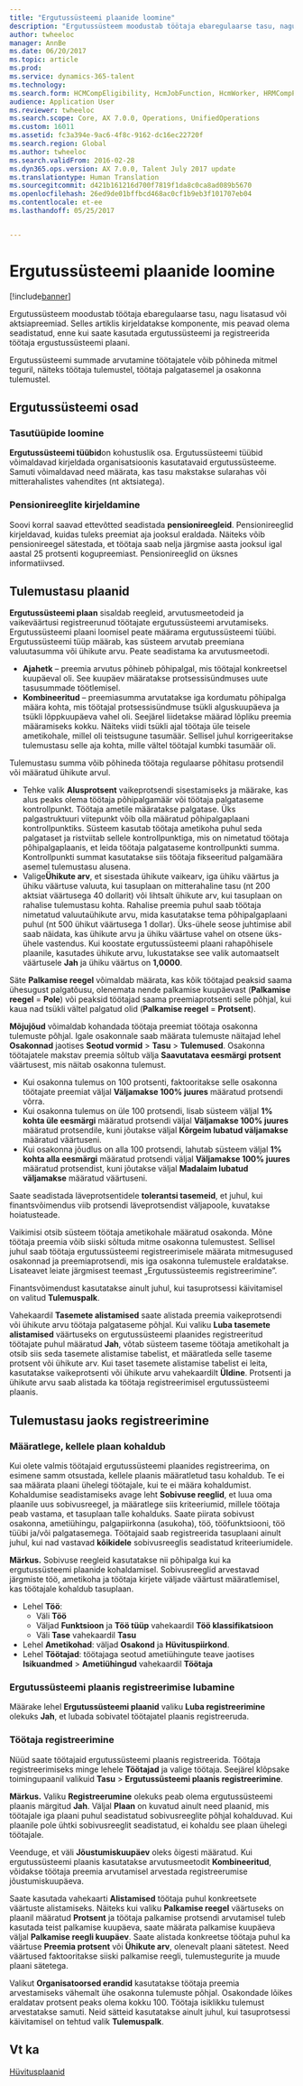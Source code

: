 ```yaml
---
title: "Ergutussüsteemi plaanide loomine"
description: "Ergutussüsteem moodustab töötaja ebaregulaarse tasu, nagu lisatasud või aktsiapreemiad. Selles teemas kirjeldatakse komponente, mis peavad olema seadistatud, enne kui saate kasutada ergutussüsteemi ja registreerida töötaja ergutussüsteemi plaani."
author: twheeloc
manager: AnnBe
ms.date: 06/20/2017
ms.topic: article
ms.prod: 
ms.service: dynamics-365-talent
ms.technology: 
ms.search.form: HCMCompEligibility, HcmJobFunction, HcmWorker, HRMCompPerfPlan
audience: Application User
ms.reviewer: twheeloc
ms.search.scope: Core, AX 7.0.0, Operations, UnifiedOperations
ms.custom: 16011
ms.assetid: fc3a394e-9ac6-4f8c-9162-dc16ec22720f
ms.search.region: Global
ms.author: twheeloc
ms.search.validFrom: 2016-02-28
ms.dyn365.ops.version: AX 7.0.0, Talent July 2017 update
ms.translationtype: Human Translation
ms.sourcegitcommit: d421b161216d700f7819f1da8c0ca8ad089b5670
ms.openlocfilehash: 26ed9de01bffbcd468ac0cf1b9eb3f101707eb04
ms.contentlocale: et-ee
ms.lasthandoff: 05/25/2017


---
```


# <a name="create-variable-compensation-plans"></a>Ergutussüsteemi plaanide loomine

[!include[banner](includes/banner.md)]


Ergutussüsteem moodustab töötaja ebaregulaarse tasu, nagu lisatasud või aktsiapreemiad. Selles artiklis kirjeldatakse komponente, mis peavad olema seadistatud, enne kui saate kasutada ergutussüsteemi ja registreerida töötaja ergustussüsteemi plaani.

Ergutussüsteemi summade arvutamine töötajatele võib põhineda mitmel teguril, näiteks töötaja tulemustel, töötaja palgatasemel ja osakonna tulemustel.

## <a name="variable-compensation-components"></a>Ergutussüsteemi osad
### <a name="create-compensation-types"></a>Tasutüüpide loomine

**Ergutussüsteemi tüübid**on kohustuslik osa. Ergutussüsteemi tüübid võimaldavad kirjeldada organisatsioonis kasutatavaid ergutussüsteeme. Samuti võimaldavad need määrata, kas tasu makstakse sularahas või mitterahalistes vahendites (nt aktsiatega).

### <a name="describe-vesting-rules"></a>Pensionireeglite kirjeldamine

Soovi korral saavad ettevõtted seadistada **pensionireegleid**. Pensionireeglid kirjeldavad, kuidas tuleks preemiat aja jooksul eraldada. Näiteks võib pensionireegel sätestada, et töötaja saab nelja järgmise aasta jooksul igal aastal 25 protsenti kogupreemiast. Pensionireeglid on üksnes informatiivsed.

## <a name="variable-compensation-plans"></a>Tulemustasu plaanid
**Ergutussüsteemi plaan** sisaldab reegleid, arvutusmeetodeid ja vaikeväärtusi registreerunud töötajate ergutussüsteemi arvutamiseks. Ergutussüsteemi plaani loomisel peate määrama ergutussüsteemi tüübi. Ergutussüsteemi tüüp määrab, kas süsteem arvutab preemiana valuutasumma või ühikute arvu. Peate seadistama ka arvutusmeetodi.

-   **Ajahetk** – preemia arvutus põhineb põhipalgal, mis töötajal konkreetsel kuupäeval oli. See kuupäev määratakse protsessisündmuses uute tasusummade töötlemisel.
-   **Kombineeritud** – preemiasumma arvutatakse iga kordumatu põhipalga määra kohta, mis töötajal protsessisündmuse tsükli alguskuupäeva ja tsükli lõppkuupäeva vahel oli. Seejärel liidetakse määrad lõpliku preemia määramiseks kokku. Näiteks viidi tsükli ajal töötaja üle teisele ametikohale, millel oli teistsugune tasumäär. Sellisel juhul korrigeeritakse tulemustasu selle aja kohta, mille vältel töötajal kumbki tasumäär oli.

Tulemustasu summa võib põhineda töötaja regulaarse põhitasu protsendil või määratud ühikute arvul.

-   Tehke valik **Alusprotsent** vaikeprotsendi sisestamiseks ja määrake, kas alus peaks olema töötaja põhipalgamäär või töötaja palgataseme kontrollpunkt. Töötaja ametile määratakse palgatase. Üks palgastruktuuri viitepunkt võib olla määratud põhipalgaplaani kontrollpunktiks. Süsteem kasutab töötaja ametikoha puhul seda palgataset ja ristviitab sellele kontrollpunktiga, mis on nimetatud töötaja põhipalgaplaanis, et leida töötaja palgataseme kontrollpunkti summa. Kontrollpunkti summat kasutatakse siis töötaja fikseeritud palgamäära asemel tulemustasu alusena.
-   Valige**Ühikute arv**, et sisestada ühikute vaikearv, iga ühiku väärtus ja ühiku väärtuse valuuta, kui tasuplaan on mitterahaline tasu (nt 200 aktsiat väärtusega 40 dollarit) või lihtsalt ühikute arv, kui tasuplaan on rahalise tulemustasu kohta. Rahalise preemia puhul saab töötaja nimetatud valuutaühikute arvu, mida kasutatakse tema põhipalgaplaani puhul (nt 500 ühikut väärtusega 1 dollar). Üks-ühele seose juhtimise abil saab näidata, kas ühikute arvu ja ühiku väärtuse vahel on otsene üks-ühele vastendus. Kui koostate ergutussüsteemi plaani rahapõhisele plaanile, kasutades ühikute arvu, lukustatakse see valik automaatselt väärtusele **Jah** ja ühiku väärtus on **1,0000**.

Säte **Palkamise reegel** võimaldab määrata, kas kõik töötajad peaksid saama ühesugust palgatõusu, olenemata nende palkamise kuupäevast (**Palkamise reegel** = **Pole**) või peaksid töötajad saama preemiaprotsenti selle põhjal, kui kaua nad tsükli vältel palgatud olid (**Palkamise reegel** = **Protsent**). 

**Mõjujõud** võimaldab kohandada töötaja preemiat töötaja osakonna tulemuste põhjal. Igale osakonnale saab määrata tulemuste näitajad lehel **Osakonnad** jaotises **Seotud vormid** &gt; **Tasu** &gt; **Tulemused**. Osakonna töötajatele makstav preemia sõltub välja **Saavutatava eesmärgi protsent** väärtusest, mis näitab osakonna tulemust.

-   Kui osakonna tulemus on 100 protsenti, faktooritakse selle osakonna töötajate preemiat väljal **Väljamakse 100% juures** määratud protsendi võrra.
-   Kui osakonna tulemus on üle 100 protsendi, lisab süsteem väljal **1% kohta üle eesmärgi** määratud protsendi väljal **Väljamakse 100% juures** määratud protsendile, kuni jõutakse väljal **Kõrgeim lubatud väljamakse** määratud väärtuseni.
-   Kui osakonna jõudlus on alla 100 protsendi, lahutab süsteem väljal **1% kohta alla eesmärgi** määratud protsendi väljal **Väljamakse 100% juures** määratud protsendist, kuni jõutakse väljal **Madalaim lubatud väljamakse** määratud väärtuseni.

Saate seadistada läveprotsentidele **tolerantsi tasemeid**, et juhul, kui finantsvõimendus viib protsendi läveprotsendist väljapoole, kuvatakse hoiatusteade. 

Vaikimisi otsib süsteem töötaja ametikohale määratud osakonda. Mõne töötaja preemia võib siiski sõltuda mitme osakonna tulemustest. Sellisel juhul saab töötaja ergutussüsteemi registreerimisele määrata mitmesugused osakonnad ja preemiaprotsendi, mis iga osakonna tulemustele eraldatakse. Lisateavet leiate järgmisest teemast „Ergutussüsteemis registreerimine”. 

Finantsvõimendust kasutatakse ainult juhul, kui tasuprotsessi käivitamisel on valitud **Tulemuspalk**. 

Vahekaardil **Tasemete alistamised** saate alistada preemia vaikeprotsendi või ühikute arvu töötaja palgataseme põhjal. Kui valiku **Luba tasemete alistamised** väärtuseks on ergutussüsteemi plaanides registreeritud töötajate puhul määratud **Jah**, võtab süsteem taseme töötaja ametikohalt ja otsib siis seda tasemete alistamise tabelist, et määratleda selle taseme protsent või ühikute arv. Kui taset tasemete alistamise tabelist ei leita, kasutatakse vaikeprotsenti või ühikute arvu vahekaardilt **Üldine**. Protsenti ja ühikute arvu saab alistada ka töötaja registreerimisel ergutussüsteemi plaanis.

## <a name="variable-compensation-enrollment"></a>Tulemustasu jaoks registreerimine
### <a name="determine-who-is-eligible-for-the-plan"></a>Määratlege, kellele plaan kohaldub

Kui olete valmis töötajaid ergutussüsteemi plaanides registreerima, on esimene samm otsustada, kellele plaanis määratletud tasu kohaldub. Te ei saa määrata plaani ühelegi töötajale, kui te ei määra kohaldumist. Kohaldumise seadistamiseks avage leht **Sobivuse reeglid**, et luua oma plaanile uus sobivusreegel, ja määratlege siis kriteeriumid, millele töötaja peab vastama, et tasuplaan talle kohalduks. Saate piirata sobivust osakonna, ametiühingu, palgapiirkonna (asukoha), töö, tööfunktsiooni, töö tüübi ja/või palgatasemega. Töötajaid saab registreerida tasuplaani ainult juhul, kui nad vastavad **kõikidele** sobivusreeglis seadistatud kriteeriumidele. 

**Märkus.** Sobivuse reegleid kasutatakse nii põhipalga kui ka ergutussüsteemi plaanide kohaldamisel. Sobivusreeglid arvestavad järgmiste töö, ametikoha ja töötaja kirjete väljade väärtust määratlemisel, kas töötajale kohaldub tasuplaan.

-   Lehel **Töö**:
    -   Väli **Töö**
    -   Väljad **Funktsioon** ja **Töö tüüp** vahekaardil **Töö klassifikatsioon**
    -   Väli **Tase** vahekaardil **Tasu**
-   Lehel **Ametikohad**: väljad **Osakond** ja **Hüvituspiirkond**.
-   Lehel **Töötajad**: töötajaga seotud ametiühingute teave jaotises **Isikuandmed** &gt; **Ametiühingud** vahekaardil ****Töötaja****

### <a name="enable-enrollment-for-the-variable-compensation-plan"></a>Ergutussüsteemi plaanis registreerimise lubamine

Määrake lehel **Ergutussüsteemi plaanid** valiku **Luba registreerimine** olekuks **Jah**, et lubada sobivatel töötajatel plaanis registreeruda.

### <a name="enroll-the-employee"></a>Töötaja registreerimine

Nüüd saate töötajaid ergutussüsteemi plaanis registreerida. Töötaja registreerimiseks minge lehele **Töötajad** ja valige töötaja. Seejärel klõpsake toimingupaanil valikuid **Tasu** &gt; **Ergutussüsteemi plaanis registreerimine**. 

**Märkus.** Valiku **Registreerumine** olekuks peab olema ergutussüsteemi plaanis märgitud **Jah**. Väljal **Plaan** on kuvatud ainult need plaanid, mis töötajale iga plaani puhul seadistatud sobivusreeglite põhjal kohalduvad. Kui plaanile pole ühtki sobivusreeglit seadistatud, ei kohaldu see plaan ühelegi töötajale. 

Veenduge, et väli **Jõustumiskuupäev** oleks õigesti määratud. Kui ergutussüsteemi plaanis kasutatakse arvutusmeetodit **Kombineeritud**, võidakse töötaja preemia arvutamisel arvestada registreerumise jõustumiskuupäeva. 

Saate kasutada vahekaarti **Alistamised** töötaja puhul konkreetsete väärtuste alistamiseks. Näiteks kui valiku **Palkamise reegel** väärtuseks on plaanil määratud **Protsent** ja töötaja palkamise protsendi arvutamisel tuleb kasutada teist palkamise kuupäeva, saate määrata palkamise kuupäeva väljal **Palkamise reegli kuupäev**. Saate alistada konkreetse töötaja puhul ka väärtuse **Preemia protsent** või **Ühikute arv**, olenevalt plaani sätetest. Need väärtused faktooritakse siiski palkamise reegli, tulemustegurite ja muude plaani sätetega. 

Valikut **Organisatoorsed erandid** kasutatakse töötaja preemia arvestamiseks vähemalt ühe osakonna tulemuste põhjal. Osakondade lõikes eraldatav protsent peaks olema kokku 100. Töötaja isiklikku tulemust arvestatakse samuti. Neid sätteid kasutatakse ainult juhul, kui tasuprotsessi käivitamisel on tehtud valik **Tulemuspalk**.

<a name="see-also"></a>Vt ka
--------

[Hüvitusplaanid](compensation-plans.md)




